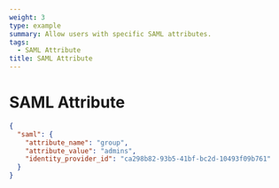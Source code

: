 ```yaml
---
weight: 3
type: example
summary: Allow users with specific SAML attributes.
tags:
  - SAML Attribute
title: SAML Attribute
---
```


# SAML Attribute

```json
{
  "saml": {
    "attribute_name": "group",
    "attribute_value": "admins",
    "identity_provider_id": "ca298b82-93b5-41bf-bc2d-10493f09b761"
  }
}
```